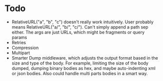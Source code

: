 # Todo

- RelativeURL("a", "b", "c") doesn't really work intuitively.  User probably means
RelativeURL("a/", "b/", "c/").  Can't simply append a path sep either.  The args are just
URLs, which might be fragments or query params
- Retries
- Compression
- Multipart
- Smarter Dump middleware, which adjusts the output format based in the size
and type of the body.  For example, limiting the size of the body dumped,
dumping binary bodies as hex, and maybe auto-indenting xml or json bodies.  Also
could handle multi parts bodies in a smart way.